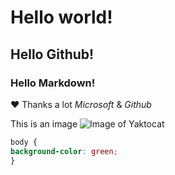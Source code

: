 # Hello world!
## Hello Github!
### Hello Markdown!
♥ Thanks a lot *Microsoft* & _Github_

This is an image
![Image of Yaktocat](https://images.unsplash.com/photo-1727377202632-d69857701847?q=80&w=1470&auto=format&fit=crop&ixlib=rb-4.0.3&ixid=M3wxMjA3fDB8MHxwaG90by1wYWdlfHx8fGVufDB8fHx8fA%3D%3D)

```css
body {
background-color: green;
}
```
